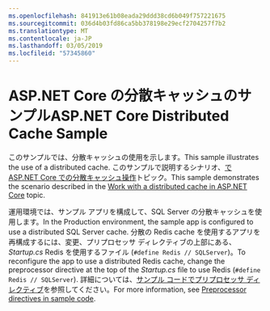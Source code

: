 ```yaml
---
ms.openlocfilehash: 841913e61b08eada29ddd38cd6b049f757221675
ms.sourcegitcommit: 036d4b03fd86ca5bb378198e29ecf2704257f7b2
ms.translationtype: MT
ms.contentlocale: ja-JP
ms.lasthandoff: 03/05/2019
ms.locfileid: "57345860"
---
```

# <a name="aspnet-core-distributed-cache-sample"></a><span data-ttu-id="4d41b-101">ASP.NET Core の分散キャッシュのサンプル</span><span class="sxs-lookup"><span data-stu-id="4d41b-101">ASP.NET Core Distributed Cache Sample</span></span>

<span data-ttu-id="4d41b-102">このサンプルでは、分散キャッシュの使用を示します。</span><span class="sxs-lookup"><span data-stu-id="4d41b-102">This sample illustrates the use of a distributed cache.</span></span> <span data-ttu-id="4d41b-103">このサンプルで説明するシナリオ、[で ASP.NET Core での分散キャッシュ操作](https://docs.microsoft.com/aspnet/core/performance/caching/distributed)トピック。</span><span class="sxs-lookup"><span data-stu-id="4d41b-103">This sample demonstrates the scenario described in the [Work with a distributed cache in ASP.NET Core](https://docs.microsoft.com/aspnet/core/performance/caching/distributed) topic.</span></span>

<span data-ttu-id="4d41b-104">運用環境では、サンプル アプリを構成して、SQL Server の分散キャッシュを使用します。</span><span class="sxs-lookup"><span data-stu-id="4d41b-104">In the Production environment, the sample app is configured to use a distributed SQL Server cache.</span></span> <span data-ttu-id="4d41b-105">分散の Redis cache を使用するアプリを再構成するには、変更、プリプロセッサ ディレクティブの上部にある、 *Startup.cs* Redis を使用するファイル (`#define Redis // SQLServer`)。</span><span class="sxs-lookup"><span data-stu-id="4d41b-105">To reconfigure the app to use a distributed Redis cache, change the preprocessor directive at the top of the *Startup.cs* file to use Redis (`#define Redis // SQLServer`).</span></span> <span data-ttu-id="4d41b-106">詳細については、[サンプル コードでプリプロセッサ ディレクティブ](https://docs.microsoft.com/aspnet/core/#preprocessor-directives-in-sample-code)を参照してください。</span><span class="sxs-lookup"><span data-stu-id="4d41b-106">For more information, see [Preprocessor directives in sample code](https://docs.microsoft.com/aspnet/core/#preprocessor-directives-in-sample-code).</span></span>
